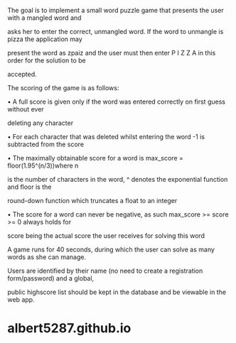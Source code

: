 The goal is to implement a small word puzzle game that presents the user with a mangled word and

asks her to enter the correct, unmangled word. If the word to unmangle is pizza the application may

present the word as zpaiz and the user must then enter P I Z Z A in this order for the solution to be

accepted.

The scoring of the game is as follows:

• A full score is given only if the word was entered correctly on first guess without ever

deleting any character

• For each character that was deleted whilst entering the word -1 is subtracted from the score

• The maximally obtainable score for a word is max_score = floor(1.95^(n/3))where n

is the number of characters in the word, ^ denotes the exponential function and floor is the

round-down function which truncates a float to an integer

• The score for a word can never be negative, as such max_score >= score >= 0 always holds for

score being the actual score the user receives for solving this word

A game runs for 40 seconds, during which the user can solve as many words as she can manage.

Users are identified by their name (no need to create a registration form/password) and a global,

public highscore list should be kept in the database and be viewable in the web app.
# albert5287.github.io
